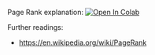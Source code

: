 Page Rank explanation:
[![Open In Colab](https://colab.research.google.com/assets/colab-badge.svg)](https://colab.research.google.com/github/girafe-ai/natural-language-processing/blob/master/week09_pagerank/practice_pagerank.ipynb)

Further readings:
* https://en.wikipedia.org/wiki/PageRank